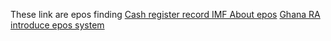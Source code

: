 
These link are epos finding 
[Cash register record ](https://www.revenue.ie/en/tax-professionals/tdm/value-added-tax/part09-obligations-accountable-persons/records/obligations-records-cash-registers.pdf)
[IMF About epos](https://www.imf.org/external/pubs/ft/wp/2015/wp1573.pdf)
[Ghana RA introduce epos system ](https://www.ghanabusinessnews.com/2018/08/13/ghana-revenue-authority-to-introduce-epos-device-to-monitor-vat-collection/)
